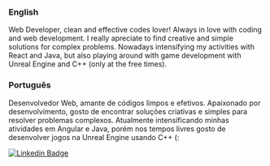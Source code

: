 ### English
Web Developer, clean and effective codes lover! 
Always in love with coding and web development. I really apreciate to find creative and simple solutions for complex problems.
Nowadays intensifying my activities with React and Java, but also playing around with game development with Unreal Engine and C++ (only at the free times).

### Português 
Desenvolvedor Web, amante de códigos limpos e efetivos. 
Apaixonado por desenvolvimento, gosto de encontrar soluções criativas e simples para resolver problemas complexos. 
Atualmente intensificando minhas atividades em Angular e Java, porém nos tempos livres gosto de desenvolver jogos na Unreal Engine usando C++ (:

[![Linkedin Badge](https://img.shields.io/badge/-LinkedIn-blue?style=flat-square&logo=Linkedin&logoColor=white&link=https://www.linkedin.com/in/arthur-neves-monteiro/)](https://www.linkedin.com/in/arthur-neves-monteiro/)
